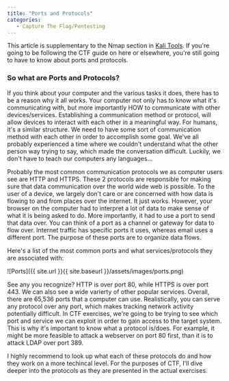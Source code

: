 ```yaml
---
title: "Ports and Protocols"
categories:
   - Capture The Flag/Pentesting
---
```


This article is supplementary to the Nmap section in [Kali Tools](https://freshprinceofhacking.github.io/capture%20the%20flag/pentesting/Kali-Tools/). If you're going to be following the CTF guide on here or elsewhere, you're still going to have to know about ports and protocols. 

### So what are Ports and Protocols?

If you think about your computer and the various tasks it does, there has to be a reason why it all works. Your computer not only has to know what it's communicating with, but more importantly HOW to communicate with other devices/services. Establishing a communication method or protocol, will allow devices to interact with each other in a meaningful way. For humans, it's a similar structure. We need to have some sort of communication method with each other in order to accomplish some goal. We've all probably experienced a time where we couldn't understand what the other person way trying to say, which made the conversation difficult. Luckily, we don't have to teach our computers any languages... 

Probably the most common communication protocols we as computer users see are HTTP and HTTPS. These 2 protocols are responsible for making sure that data communication over the world wide web is possible. To the user of a device, we largely don't care or are concerned with how data is flowing to and from places over the internet. It just works. However, your browser on the computer had to interpret a lot of data to make sense of what it is being asked to do. More importantly, it had to use a port to send that data over. You can think of a port as a channel or gateway for data to flow over. Internet traffic has specific ports it uses, whereas email uses a different port. The purpose of these ports are to organize data flows. 

Here's a list of the most common ports and what services/protocols they are associated with:

![Ports]({{ site.url }}{{ site.baseurl }}/assets/images/ports.png)


See any you recognize? HTTP is over port 80, while HTTPS is over port 443. We can also see a wide varierty of other popular services. Overall, there are 65,536 ports that a computer can use. Realistically, you can serve any protocol over any port, which makes tracking network activity potentially difficult. In CTF exercises, we're going to be trying to see which port and service we can exploit in order to gain access to the target system. This is why it's important to know what a protocol is/does. For example, it might be more feasible to attack a webserver on port 80 first, than it is to attack LDAP over port 389. 

I highly recommend to look up what each of these protocols do and how they work on a more techincal level. For the purposes of CTF, I'll dive deeper into the protocols as they are presented in the actual exercises. 

